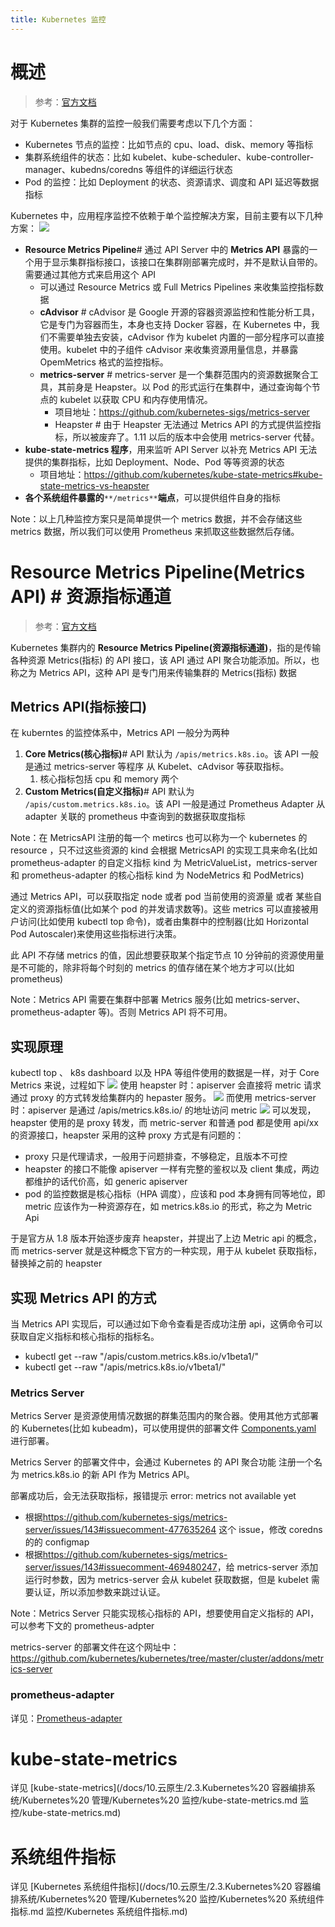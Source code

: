 ```yaml
---
title: Kubernetes 监控
---
```


# 概述

> 参考：[官方文档](https://kubernetes.io/docs/tasks/debug-application-cluster/resource-usage-monitoring)

对于 Kubernetes 集群的监控一般我们需要考虑以下几个方面：

- Kubernetes 节点的监控：比如节点的 cpu、load、disk、memory 等指标
- 集群系统组件的状态：比如 kubelet、kube-scheduler、kube-controller-manager、kubedns/coredns 等组件的详细运行状态
- Pod 的监控：比如 Deployment 的状态、资源请求、调度和 API 延迟等数据指标

Kubernetes 中，应用程序监控不依赖于单个监控解决方案，目前主要有以下几种方案：
![](https://notes-learning.oss-cn-beijing.aliyuncs.com/cboyz6/1616116947769-dcc7cae1-400b-41aa-9f37-55ef43d48d26.png)

- **Resource Metrics Pipeline**# 通过 API Server 中的 **Metrics API** 暴露的一个用于显示集群指标接口，该接口在集群刚部署完成时，并不是默认自带的。需要通过其他方式来启用这个 API
  - 可以通过 Resource Metrics 或 Full Metrics Pipelines 来收集监控指标数据
  - **cAdvisor** # cAdvisor 是 Google 开源的容器资源监控和性能分析工具，它是专门为容器而生，本身也支持 Docker 容器，在 Kubernetes 中，我们不需要单独去安装，cAdvisor 作为 kubelet 内置的一部分程序可以直接使用。kubelet 中的子组件 cAdvisor 来收集资源用量信息，并暴露 OpemMetrics 格式的监控指标。
  - **metrics-server** # metrics-server 是一个集群范围内的资源数据聚合工具，其前身是 Heapster。以 Pod 的形式运行在集群中，通过查询每个节点的 kubelet 以获取 CPU 和内存使用情况。
    - 项目地址：<https://github.com/kubernetes-sigs/metrics-server>
    - Heapster # 由于 Heapster 无法通过 Metrics API 的方式提供监控指标，所以被废弃了。1.11 以后的版本中会使用 metrics-server 代替。
- **kube-state-metrics 程序**，用来监听 API Server 以补充 Metrics API 无法提供的集群指标，比如 Deployment、Node、Pod 等等资源的状态
  - 项目地址：<https://github.com/kubernetes/kube-state-metrics#kube-state-metrics-vs-heapster>
- **各个系统组件暴露的**`**/metrics**`**端点**，可以提供组件自身的指标

Note：以上几种监控方案只是简单提供一个 metrics 数据，并不会存储这些 metrics 数据，所以我们可以使用 Prometheus 来抓取这些数据然后存储。

# Resource Metrics Pipeline(Metrics API) # 资源指标通道

> 参考：[官方文档](https://kubernetes.io/docs/tasks/debug-application-cluster/resource-metrics-pipeline/)

Kubernetes 集群内的 **Resource Metrics Pipeline(资源指标通道)**，指的是传输各种资源 Metrics(指标) 的 API 接口，该 API 通过 API 聚合功能添加。所以，也称之为 Metrics API，这种 API 是专门用来传输集群的 Metrics(指标) 数据

## Metrics API(指标接口)

在 kuberntes 的监控体系中，Metrics API 一般分为两种

1. **Core Metrics(核心指标)**# API 默认为 `/apis/metrics.k8s.io`。该 API 一般是通过 metrics-server 等程序 从 Kubelet、cAdvisor 等获取指标。
   1. 核心指标包括 cpu 和 memory 两个
2. **Custom Metrics(自定义指标)**# API 默认为 `/apis/custom.metrics.k8s.io`。该 API 一般是通过 Prometheus Adapter 从 adapter 关联的 prometheus 中查询到的数据获取度指标

Note：在 MetricsAPI 注册的每一个 metircs 也可以称为一个 kubernetes 的 resource ，只不过这些资源的 kind 会根据 MetricsAPI 的实现工具来命名(比如 prometheus-adapter 的自定义指标 kind 为 MetricValueList，metrics-server 和 prometheus-adapter 的核心指标 kind 为 NodeMetrics 和 PodMetrics)

通过 Metrics API，可以获取指定 node 或者 pod 当前使用的资源量 或者 某些自定义的资源指标值(比如某个 pod 的并发请求数等)。这些 metrics 可以直接被用户访问(比如使用 kubectl top 命令)，或者由集群中的控制器(比如 Horizontal Pod Autoscaler)来使用这些指标进行决策。

此 API 不存储 metrics 的值，因此想要获取某个指定节点 10 分钟前的资源使用量是不可能的，除非将每个时刻的 metrics 的值存储在某个地方才可以(比如 prometheus)

Note：Metrics API 需要在集群中部署 Metrics 服务(比如 metrics-server、prometheus-adapter 等)。否则 Metrics API 将不可用。

## 实现原理

kubectl top 、 k8s dashboard 以及 HPA 等组件使用的数据是一样，对于 Core Metrics 来说，过程如下
![](https://notes-learning.oss-cn-beijing.aliyuncs.com/cboyz6/1616116947780-6dccbd72-f014-439e-9abd-4a1be9ae09cd.png)
使用 heapster 时：apiserver 会直接将 metric 请求通过 proxy 的方式转发给集群内的 hepaster 服务。
![](https://notes-learning.oss-cn-beijing.aliyuncs.com/cboyz6/1616116947765-60562da9-19b4-48dd-92f0-6b91dd92cb67.png)
而使用 metrics-server 时：apiserver 是通过 /apis/metrics.k8s.io/ 的地址访问 metric
![](https://notes-learning.oss-cn-beijing.aliyuncs.com/cboyz6/1616116947787-3f27dbd0-b797-48b4-8de5-fa9919d7bdf5.png)
可以发现，heapster 使用的是 proxy 转发，而 metric-server 和普通 pod 都是使用 api/xx 的资源接口，heapster 采用的这种 proxy 方式是有问题的：

- proxy 只是代理请求，一般用于问题排查，不够稳定，且版本不可控
- heapster 的接口不能像 apiserver 一样有完整的鉴权以及 client 集成，两边都维护的话代价高，如 generic apiserver
- pod 的监控数据是核心指标（HPA 调度），应该和 pod 本身拥有同等地位，即 metric 应该作为一种资源存在，如 metrics.k8s.io 的形式，称之为 Metric Api

于是官方从 1.8 版本开始逐步废弃 heapster，并提出了上边 Metric api 的概念，而 metrics-server 就是这种概念下官方的一种实现，用于从 kubelet 获取指标，替换掉之前的 heapster

## 实现 Metrics API 的方式

当 Metrics API 实现后，可以通过如下命令查看是否成功注册 api，这俩命令可以获取自定义指标和核心指标的指标名。

- kubectl get --raw "/apis/custom.metrics.k8s.io/v1beta1/"
- kubectl get --raw "/apis/metrics.k8s.io/v1beta1/"

### Metrics Server

Metrics Server 是资源使用情况数据的群集范围内的聚合器。使用其他方式部署的 Kubernetes(比如 kubeadm)，可以使用提供的部署文件 [Components.yaml](https://github.com/kubernetes-sigs/metrics-server/releases) 进行部署。

Metrics Server 的部署文件中，会通过 Kubernetes 的 API 聚合功能 注册一个名为 metrics.k8s.io 的新 API 作为 Metrics API。

部署成功后，会无法获取指标，报错提示 error: metrics not available yet

- 根据<https://github.com/kubernetes-sigs/metrics-server/issues/143#issuecomment-477635264> 这个 issue，修改 coredns 的的 configmap
- 根据<https://github.com/kubernetes-sigs/metrics-server/issues/143#issuecomment-469480247>，给 metrics-server 添加运行时参数，因为 metrics-server 会从 kubelet 获取数据，但是 kubelet 需要认证，所以添加参数来跳过认证。

Note：Metrics Server 只能实现核心指标的 API，想要使用自定义指标的 API，可以参考下文的 prometheus-adpter

metrics-server 的部署文件在这个网址中：<https://github.com/kubernetes/kubernetes/tree/master/cluster/addons/metrics-server>

### prometheus-adapter

详见：[Prometheus-adapter](/docs/6.可观测性/Metrics/Prometheus/Prometheus%20衍生品/Prometheus%20Operator/Prometheus-adapter.md)

# kube-state-metrics

详见 [kube-state-metrics](/docs/10.云原生/2.3.Kubernetes%20 容器编排系统/Kubernetes%20 管理/Kubernetes%20 监控/kube-state-metrics.md 监控/kube-state-metrics.md)

# 系统组件指标

详见 [Kubernetes 系统组件指标](/docs/10.云原生/2.3.Kubernetes%20 容器编排系统/Kubernetes%20 管理/Kubernetes%20 监控/Kubernetes%20 系统组件指标.md 监控/Kubernetes 系统组件指标.md)
